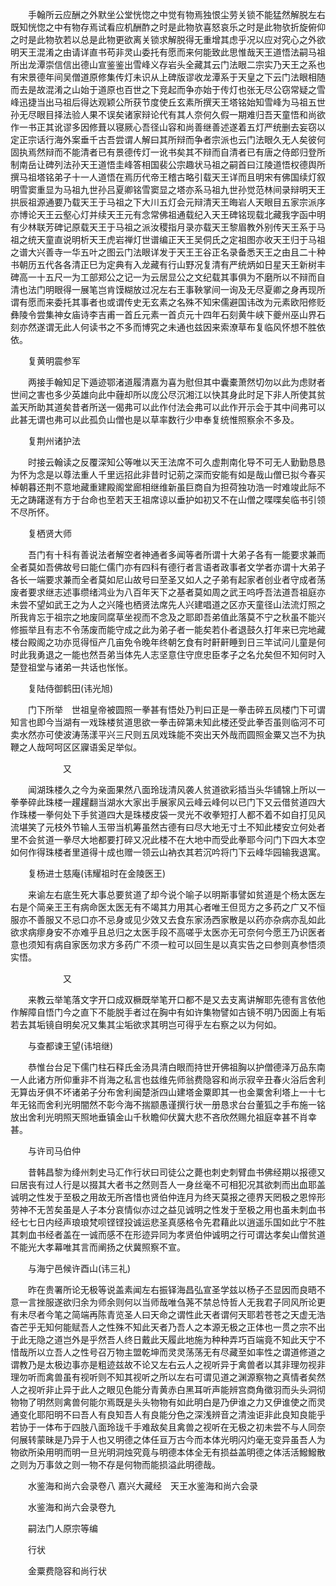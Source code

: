 <!-- { "loadSidebar": true } -->
　　手翰所云应酬之外默坐公堂恍惚之中觉有物焉独恨尘劳关锁不能猛然解脱左右既知恍惚之中有物存焉试看应机酬酢之时是此物欤喜怒哀乐之时是此物欤折旋俯仰之时是此物欤若以总是此物更欲离关锁求解脱得无重增其虑乎况以应对究心之外欲明天王混淆之由请详直书苟非灵山委托有愿而来何能致此思惟哉天王道悟法嗣马祖所出龙潭崇信信出德山宣鉴鉴出雪峰义存岩头全藏其云门法眼二宗实乃天王之系也有宋景德年间吴僧道原修集传灯未识从上碑版谬收龙潭系于天皇之下云门法眼相随而去是故混淆之山始于道原也百世之下竞起而争亦始于传灯也张无尽公窃常疑之雪峰迅捷当出马祖后得达观颖公所获节度使丘玄素所撰天王塔铭始知雪峰为马祖五世孙无尽眼目择法验人果不误矣诸家辩论代有其人奈何久假一期难归吾天童悟和尚欲作一书正其讹谬多因修葺以寝厥心吾径山容和尚善继善述遂着五灯严统删去妄窃以定正宗话行海外案垂千古吾尝谓人解曰其所辩而争者宗派也云门法眼久无人矣彼何固执焉然辩而不能清者已有景德传灯一讹书矣其不辩而自清者已有唐之侍郎归登所制南岳让碑列法孙天王道悟圭峰答相国裴公宗趣状马祖之嗣首曰江陵道悟权德舆所撰马祖塔铭弟子十一人道悟在焉历代帝王稽古略引载天王详而且明宋有佛国续灯叙明雪窦重显为马祖九世孙吕夏卿铭雪窦显之塔亦系马祖九世孙觉范林间录辩明天王拱辰祖源通要乃载天王于马祖之下大川五灯会元辩清天王晦岩人天眼目五家宗派序亦博论天王云壑心灯并续天王元有念常佛祖通载纪入天王碑铭现载北藏我字函中明有少林联芳碑记原载天王于马祖之派汝稷指月录亦载天王黎眉教外别传天王系于马祖之统天童直说明析天王虎岩禅灯世谱编正天王吴侗氏之定祖图亦收天王归于马祖之谱大兴善寺一华五叶之图云门法眼详发于天王王谷正名录备悉天王之由且二十种书朝历五代各各清正巳为定典有入龙藏有行山野况复清有严统炳如日星天王新树丰碑高一十五尺一为工部郑公之记一为云居显公之文纪载其事俱为不磨所以不辩而自清也法门明眼得一展笔岂肯馍糊放过况左右王事鞅掌间一询及无尽夏卿之身再现所谓有愿而来委托其事者也或谓传史无玄素之名殊不知宋儒避国讳改为元素欧阳修贬彝陵令尝集神女庙诗李吉甫一首丘元素一首贞元十四年石刻黄牛峡下夔州巫山界石刻亦然遂谓无此人何读书之不多而博究之未通也兹因来索潦草布复临风怀想不胜依依。

　　复黄明震参军

　　两接手翰知足下遁迹鄂渚道履清嘉为喜为慰但其中囊橐萧然切勿以此为虑财者世间之害也多少英雄向此中薶却所以庞公尽沉湘江以快其身此时足下非人所使其贫盖天所助其道矣昔者所送一偈弗可以此作付法会弗可以此作开示会于其中间弗可以此甚无谓也弗可以此孤负山僧也是以草率数行少申奉复统惟照察余不多及。

　　复荆州诸护法

　　时接云翰读之反覆深知公等唯以天王法席不可久虚荆南化导不可无人勤勤恳恳为怀为念是以尊法重人千里远招此非昔时记莂之深而安能有如是哉山僧已拟今春买棹朝暮还荆不意地藏重建殿阁堂廊相继维新虽巨商自为担荷独功浩一时难竣此际不无之踌躇遂有方于台命也至若天王祖席谅以垂护如初又不在山僧之喋喋矣临书引领不尽所怀。

　　复栖贤大师

　　吾门有十科有善说法者解空者神通者多闻等者所谓十大弟子各有一能要求兼而全者莫如吾佛故号曰能仁儒门亦有四科有德行者言语者政事者文学者亦谓十大弟子各长一端要求兼而全者莫如尼山故号曰至圣又如人之子弟有起家者创业者守成者荡废者要求继志述事缵绪鸿业为八百年天下之基者莫如周之武王呜呼吾法道吾祖庭亦未尝不望如武王之为人之兴隆也栖贤法席先人兴建唱道之区亦天童径山法流灯照之所我肯忘于祖宗之地废同腐草坐视而不念及之耶即吾弟值此落莫不宁之秋虽不能兴修振举且有志不令荡废而能守成之此为弟子者一能矣若仆者退鼓久打年来已完地藏楼台殿阁之功亦觅得恒产几亩免令晚年终朝乞食有时鼾鼾睡到日三竿试问儿童是何时此我勇退之一能也然吾弟当体先人志坚意住守庶忠臣孝子之名允矣但不知何时入楚登祖堂与诸弟一共话也怅怅。

　　复陆侍御鹤田(讳光旭)

　　门下所举　世祖皇帝被圆照一拳甚有悟处乃判曰正是一拳击碎五凤楼门下可谓知言也即今当湖有一戏珠楼贫道思欲一拳击碎第未知此楼还受此拳否虽则临河不可卖水然亦可使波涛荡漾平兴三尺则五凤戏珠能不突出天外哉而圆照金粟又岂不为执鞭之人哉呵呵区区寱语奚足举似。

　　　　　　又

　　闻湖珠楼久之今为亲面果然八面玲珑清风袭人贫道欲彩插当头华铺锦上所以一拳拳碎此珠楼一趯趯翻当湖水大家出手展家风云峰云峰何以已门下又云借贫道四大作珠楼一拳何处下手贫道四大是珠楼皮袋一灵光不收拳短打人都不着不如自打见风流堪笑了元枝外节输人玉带当机筹虽然古德有曰尽大地无寸土不知此楼安立何处者里不会贫道一拳尽大地都要打碎又况此楼不在大地中而受此拳耶今问门下四大本空如何作得珠楼者里道得十成也赠一领云山衲衣其若沉吟将门下云峰华园输我退寓。

　　复杨进士慈庵(讳耀祖时在金陵医王)

　　来谕左右底生死大事总要贫道了却今说个喻子以明斯事譬如贫道是个杨太医左右是个简亲王王有病命医太医无有不竭其力用其心者唯王但觅方之多药之广又不恒服亦不善服又不忌口亦不忌身或见少效又去食东家汤西家散是以药亦杂病亦乱如此欲求病瘳身安不亦难乎且总归之太医手段不高嗟乎太医亦无可奈何今愿王乃识医者意也须知有病自家医勿求方多药广不须一粒可以回生是以真实告之曰参则真参悟须实悟。

　　　　　　又

　　来教云举笔落文字开口成双橛既举笔开口都不是又去支离讲解耶先德有言依他作解障自悟门今之直下不能脱手者过在胸中有如许集物譬如古镜不明乃因面上有垢若去其垢镜自明矣况又集其尘垢欲求其明岂可得乎左右察之以为何如。

　　与查都谏王望(讳培继)

　　恭惟台台足下儒门柱石释氏金汤具清白眼而持世开佛祖胸以护僧德泽万品东南一人此诸方所仰重非不肖海之私言也兹维先师翁费隐容和尚示寂辛丑春火浴后舍利无算齿牙俱不坏诸弟子分布舍利闽楚浙四山建塔金粟即其一也金粟舍利塔上一十七年无铭而舍利光明闇然不彰今海不揣颛愚谨撰行状一册恳求台台董狐之手布施一铭放出舍利光明照天照地垂镇金山千秋瞻仰伏冀大悲不吝欣然赐允祖庭幸甚不肖幸甚。

　　与许司马伯仲

　　昔韩昌黎为绛州刺史马汇作行状曰司徒公之薨也刺史刺臂血书佛经期以报德又曰居丧有过人行是以掇其大者书之然则吾人一身丝毫不可相犯况其欲刺而出血耶盖诚明之性发于至极之用故无所吝惜也贤伯仲连月为终天莫报之德界天罔极之恩悴形劳神不无苦矣虽是人子本分哀情似亦过之益见诚明之性发于至极之用也虽未刺血书经七七日内经声琅琅梵呗铿铿投诚运悲圣真感格令先君藉此以逍遥乐国如此宁不胜其刺血书经者盖在一诚而感不在形迹异同为孝贤伯仲诚明之行可谓达孝矣山僧贫道不能光大孝幕唯其言而阐扬之伏冀照察不宣。

　　与海宁邑候许酉山(讳三礼)

　　昨在贵署所论无极等说盖素闻左右振铎海昌弘宣圣学兹以杨子丕显因而良晤不意一言挫服遂欲归余为师余则何以当师哉唯刍荛不禁总恃哲人无我君子同风所论更有未尽者今笔之简端再陈青览圣人曰天命之谓性此天者谓何天耶若苍苍之天虚无浩杳芒乎无知何能赋吾人之性殊不知此天者乃吾人之本源无极之正体也一贯之宗不出于此无隐之道岂外是乎然吾人终日戴此天履此地施为种种弄巧百端竟不知此天宁不惜哉所以立吾人之性号召万物主盟乾坤而灵灵荡荡无有尽藏至如率性之谓道修道之谓教乃是太极边事亦是粗迹兹故不论又左右云人之视听异于禽兽者以其非理勿视非理勿听而禽兽虽有视听则不知其视听之所以左右可谓见道之渊源察物之真情者矣然人之视听非止异于此人之眼见色能分青黄赤白黑耳听声能辨宫商角徵羽而头头洞彻物物了明然则禽兽何能尔焉既是头头物物有如此明白是乃伊谁之力又伊谁使之而灵通变化耶阳明不曰吾人有良知吾人有良能分色之深浅辨音之清浊讵非此良知良能乎若协于一体布于四肢八面玲珑千手难敌矣且禽兽之视听在无极之初未尝不与人同奈何展转蒙昧是乃异于人也又明德之体任亘万古今而本体光明闪灼毫无变异虽吾人为物欲所染用明而明一旦光明洞烛究竟与明德本体全无有损益盖明德之体活活鱍鱍散之则为万事敛之则一物不存是何物而能损溢此明德哉。

　　水鉴海和尚六会录卷八
嘉兴大藏经　天王水鉴海和尚六会录


　　水鉴海和尚六会录卷九

　　嗣法门人原宗等编

　　行状

　　金粟费隐容和尚行状

